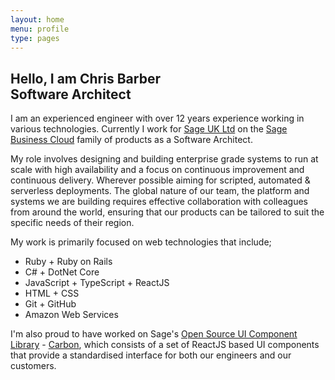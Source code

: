 ```yaml
---
layout: home
menu: profile
type: pages
---
```


## Hello, I am **Chris Barber**<br/>Software Architect

I am an experienced engineer with over 12 years experience working in various technologies. Currently I work for [Sage UK Ltd](http://www.sage.co.uk) on the [Sage Business Cloud](https://www.sage.com/en-gb/sage-business-cloud/accounting/) family of products as a Software Architect.

My role involves designing and building enterprise grade systems to run at scale with high availability and a focus on continuous improvement and continuous delivery. Wherever possible aiming for scripted, automated & serverless deployments. The global nature of our team, the platform and systems we are building requires effective collaboration with colleagues from around the world, ensuring that our products can be tailored to suit the specific needs of their region.

My work is primarily focused on web technologies that include; 

* Ruby + Ruby on Rails
* C# + DotNet Core
* JavaScript + TypeScript + ReactJS
* HTML + CSS
* Git + GitHub
* Amazon Web Services

I'm also proud to have worked on Sage's [Open Source UI Component Library](https://github.com/sage/carbon) - [Carbon](https://carbon.sage.com), which consists of a set of ReactJS based UI components that provide a standardised interface for both our engineers and our customers.
